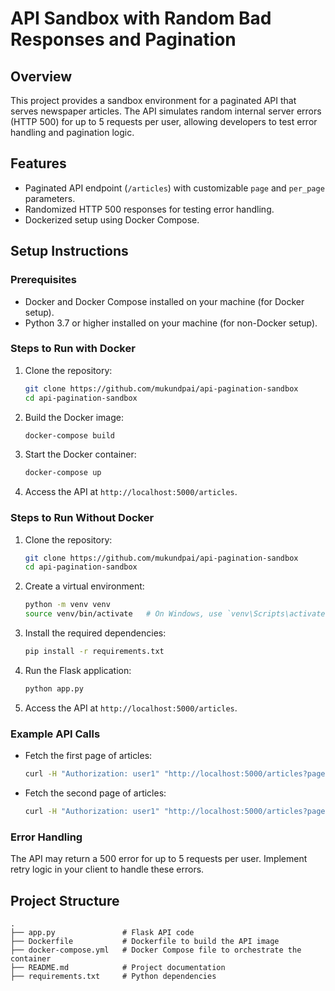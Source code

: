 # API Sandbox with Random Bad Responses and Pagination

## Overview
This project provides a sandbox environment for a paginated API that serves newspaper articles. The API simulates random internal server errors (HTTP 500) for up to 5 requests per user, allowing developers to test error handling and pagination logic.

## Features
- Paginated API endpoint (`/articles`) with customizable `page` and `per_page` parameters.
- Randomized HTTP 500 responses for testing error handling.
- Dockerized setup using Docker Compose.

## Setup Instructions

### Prerequisites
- Docker and Docker Compose installed on your machine (for Docker setup).
- Python 3.7 or higher installed on your machine (for non-Docker setup).

### Steps to Run with Docker

1. Clone the repository:
   ```bash
   git clone https://github.com/mukundpai/api-pagination-sandbox
   cd api-pagination-sandbox
   ```

2. Build the Docker image:
   ```bash
   docker-compose build
   ```

3. Start the Docker container:
   ```bash
   docker-compose up
   ```

4. Access the API at `http://localhost:5000/articles`.

### Steps to Run Without Docker

1. Clone the repository:
   ```bash
   git clone https://github.com/mukundpai/api-pagination-sandbox
   cd api-pagination-sandbox
   ```

2. Create a virtual environment:
   ```bash
   python -m venv venv
   source venv/bin/activate   # On Windows, use `venv\Scripts\activate`
   ```

3. Install the required dependencies:
   ```bash
   pip install -r requirements.txt
   ```

4. Run the Flask application:
   ```bash
   python app.py
   ```

5. Access the API at `http://localhost:5000/articles`.

### Example API Calls
- Fetch the first page of articles:
  ```bash
  curl -H "Authorization: user1" "http://localhost:5000/articles?page=1&per_page=10"
  ```
- Fetch the second page of articles:
  ```bash
  curl -H "Authorization: user1" "http://localhost:5000/articles?page=2&per_page=10"
  ```

### Error Handling
The API may return a 500 error for up to 5 requests per user. Implement retry logic in your client to handle these errors.

## Project Structure
```
.
├── app.py               # Flask API code
├── Dockerfile           # Dockerfile to build the API image
├── docker-compose.yml   # Docker Compose file to orchestrate the container
├── README.md            # Project documentation
├── requirements.txt     # Python dependencies
```


